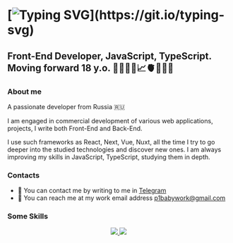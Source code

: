[![Typing SVG](https://readme-typing-svg.demolab.com?font=Inter&weight=800&size=32&pause=1000&color=E1959F&random=false&width=435&lines=Hi+%F0%9F%91%8B%F0%9F%8F%BB+there+!;My+name+is+Pavel.)](https://git.io/typing-svg)
========================

Front-End Developer, JavaScript, TypeScript. Moving forward 18 y.o. 👨🏼‍💻🎯📈🫀🏋🏼💸
---------------------------------------------------------------------------------------

### About me
A passionate developer from Russia 🇷🇺

I am engaged in commercial development of various web applications, projects, I write both Front-End and Back-End.

I use such frameworks as React, Next, Vue, Nuxt, all the time I try to go deeper into the studied technologies and discover new ones. I am always improving my skills in JavaScript, TypeScript, studying them in depth.

### Contacts
*  📲 You can contact me by writing to me in [Telegram](https://t.me/p11baby)
*  📩 You can reach me at my work email address [p1babywork@gmail.com](mailto:p1babywork@gmail.com)

### Some Skills 
<p align="center">
  <a href="https://skillicons.dev">
    <img src="https://skillicons.dev/icons?i=js,ts,react,vite,vue,nextjs,nuxtjs,postgres,nginx,bootstrap,sass,tailwind,github" />
    <img src="https://skillicons.dev/icons?i=git,postman,docker,notion,vscode,webstorm,figma,yarn" />
  </a>
</p>
